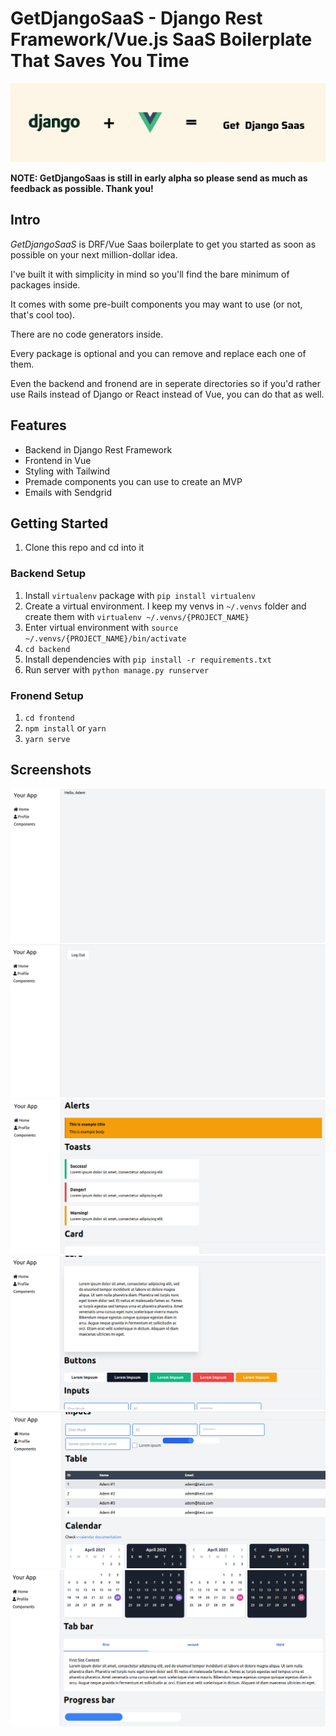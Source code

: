# GetDjangoSaaS - Django Rest Framework/Vue.js SaaS Boilerplate That Saves You Time

![banner](docs/screenshots/banner.png)

**NOTE: GetDjangoSaas is still in early alpha so please send as much as feedback as possible. Thank you!**

## Intro

*GetDjangoSaaS* is DRF/Vue Saas boilerplate to get you started as soon as possible on your next million-dollar idea.

I've built it with simplicity in mind so you'll find the bare minimum of packages inside.

It comes with some pre-built components you may want to use (or not, that's cool too).

There are no code generators inside.

Every package is optional and you can remove and replace each one of them. 

Even the backend and fronend are in seperate directories so if you'd rather use Rails instead of Django or React instead of Vue, you can do that as well.


## Features

- Backend in Django Rest Framework
- Frontend in Vue
- Styling with Tailwind
- Premade components you can use to create an MVP
- Emails with Sendgrid

## Getting Started

1. Clone this repo and cd into it

### Backend Setup

1. Install `virtualenv` package with `pip install virtualenv`
2. Create a virtual environment. I keep my venvs in `~/.venvs` folder and create them with `virtualenv ~/.venvs/{PROJECT_NAME}`
3. Enter virtual environment with `source ~/.venvs/{PROJECT_NAME}/bin/activate`
4. `cd backend`
5. Install dependencies with `pip install -r requirements.txt`
6. Run server with `python manage.py runserver`

### Fronend Setup

1. `cd frontend`
2. `npm install` or `yarn`
3. `yarn serve`

## Screenshots

![home](docs/screenshots/home.png)
![profile](docs/screenshots/profile.png)
![components_1](docs/screenshots/components_1.png)
![components_2](docs/screenshots/components_2.png)
![components_3](docs/screenshots/components_3.png)
![components_4](docs/screenshots/components_4.png)

